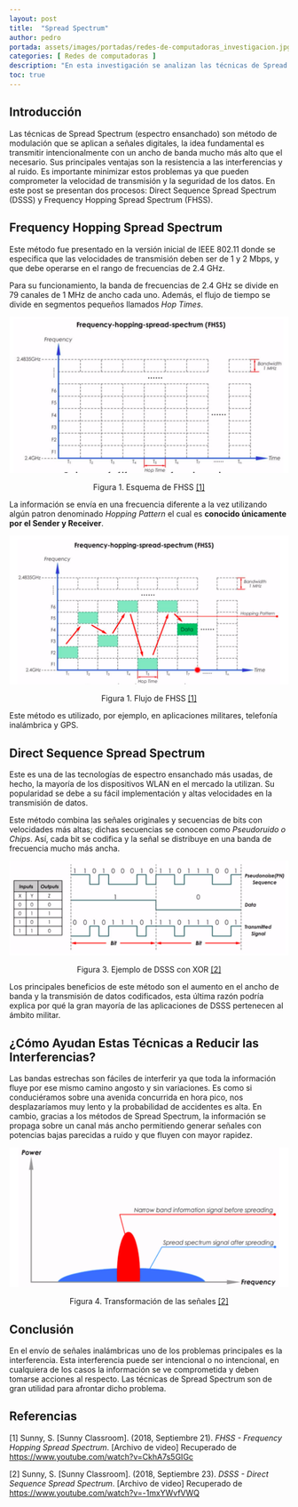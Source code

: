 ```yaml
---
layout: post
title:  "Spread Spectrum"
author: pedro
portada: assets/images/portadas/redes-de-computadoras_investigacion.jpg
categories: [ Redes de computadoras ]
description: "En esta investigación se analizan las técnicas de Spread Spectrum FHSS y DSS"
toc: true
---
```


## Introducción

Las técnicas de Spread Spectrum (espectro ensanchado) son método de modulación que se aplican a señales digitales, la idea fundamental es transmitir intencionalmente con un ancho de banda mucho más alto que el necesario. Sus principales ventajas son la resistencia a las interferencias y al ruido. Es importante minimizar estos problemas ya que pueden comprometer la velocidad de transmisión y la seguridad de los datos. En este post se presentan dos procesos: Direct Sequence Spread Spectrum (DSSS) y Frequency Hopping Spread Spectrum (FHSS).

## Frequency Hopping Spread Spectrum

Este método fue presentado en la versión inicial de IEEE 802.11 donde se especifica que las velocidades
de transmisión deben ser de 1 y 2 Mbps, y que debe operarse en el rango de frecuencias de 2.4 GHz.

Para su funcionamiento, la banda de frecuencias de 2.4 GHz se divide en 79 canales de 1 MHz de ancho
cada uno. Además, el flujo de tiempo se divide en segmentos pequeños llamados *Hop Times*.

<div style="text-align:center">
    <img src="../assets/images/spread_spectrum/fhss.png" />
    <p>Figura 1. Esquema de FHSS <a href="#1">[1]</a></p>
</div>

La información se envı́a en una frecuencia diferente a la vez utilizando algún patron denominado *Hopping Pattern* el cual es **conocido únicamente por el Sender y Receiver**.

<div style="text-align:center">
    <img src="../assets/images/spread_spectrum/fhss2.png" />
    <p>Figura 1. Flujo de FHSS <a href="#1">[1]</a></p>
</div>

Este método es utilizado, por ejemplo, en aplicaciones militares, telefonı́a inalámbrica y GPS.

## Direct Sequence Spread Spectrum

Este es una de las tecnologı́as de espectro ensanchado más usadas, de hecho, la mayorı́a de los dispositivos WLAN en el mercado la utilizan. Su popularidad se debe a su fácil implementación y altas velocidades en la transmisión de datos. 

Este método combina las señales originales y secuencias de bits con velocidades más altas; dichas secuencias se conocen como *Pseudoruido o Chips*. Ası́, cada bit se codifica y la señal se distribuye en una banda de frecuencia mucho más ancha.

<div style="text-align:center">
    <img src="../assets/images/spread_spectrum/dsss.png" />
    <p>Figura 3. Ejemplo de DSSS con XOR <a href="#2">[2]</a></p>
</div>

Los principales beneficios de este método son el aumento en el ancho de banda y la transmisión de datos codificados, esta última razón podrı́a explica por qué la gran mayorı́a de las aplicaciones de DSSS pertenecen al ámbito militar.

## ¿Cómo Ayudan Estas Técnicas a Reducir las Interferencias?
Las bandas estrechas son fáciles de interferir ya que toda la información fluye por ese mismo camino angosto y sin variaciones. Es como si conduciéramos sobre una avenida concurrida en hora pico, nos desplazarı́amos muy lento y la probabilidad de accidentes es alta. En cambio, gracias a los métodos de Spread Spectrum, la información se propaga sobre un canal más ancho permitiendo generar señales con potencias bajas parecidas a ruido y que fluyen con mayor rapidez.

<div style="text-align:center">
    <img src="../assets/images/spread_spectrum/transformacion.png" />
    <p>Figura 4. Transformación de las señales <a href="#2">[2]</a></p>
</div>

## Conclusión

En el envı́o de señales inalámbricas uno de los problemas principales es la interferencia. Esta interferencia puede ser intencional o no intencional, en cualquiera de los casos la información se ve comprometida y deben tomarse acciones al respecto. Las técnicas de Spread Spectrum son de gran utilidad para afrontar dicho problema.

## Referencias

<p id="1">[1] Sunny, S. [Sunny Classroom]. (2018, Septiembre 21). <i>FHSS - Frequency Hopping Spread Spectrum</i>. [Archivo de video] Recuperado de <a href="https://www.youtube.com/watch?v=CkhA7s5GIGc">https://www.youtube.com/watch?v=CkhA7s5GIGc</a></p>

<p id="2">[2] Sunny, S. [Sunny Classroom]. (2018, Septiembre 23). <i>DSSS - Direct Sequence Spread Spectrum</i>. [Archivo de video] Recuperado de <a href="https://www.youtube.com/watch?v=-1mxYWvfVWQ">https://www.youtube.com/watch?v=-1mxYWvfVWQ</a></p>
